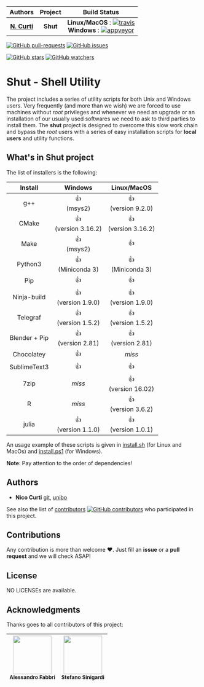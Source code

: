 | **Authors**  | **Project** |  **Build Status** |
|:------------:|:-----------:|:-----------------:|
|   [**N. Curti**](https://github.com/Nico-Curti) | **Shut** | **Linux/MacOS** : [![travis](https://travis-ci.org/Nico-Curti/shut.svg?branch=master)](https://travis-ci.org/Nico-Curti/shut) <br/> **Windows** : [![appveyor](https://ci.appveyor.com/api/projects/status/ciaywdvr0mjkklpa?svg=true)](https://ci.appveyor.com/project/Nico-Curti/shut) |

[![GitHub pull-requests](https://img.shields.io/github/issues-pr/Nico-Curti/shut.svg?style=plastic)](https://github.com/Nico-Curti/shut/pulls)
[![GitHub issues](https://img.shields.io/github/issues/Nico-Curti/shut.svg?style=plastic)](https://github.com/Nico-Curti/shut/issues)

[![GitHub stars](https://img.shields.io/github/stars/Nico-Curti/shut.svg?label=Stars&style=social)](https://github.com/Nico-Curti/shut/stargazers)
[![GitHub watchers](https://img.shields.io/github/watchers/Nico-Curti/shut.svg?label=Watch&style=social)](https://github.com/Nico-Curti/shut/watchers)

# Shut - Shell Utility

The project includes a series of utility scripts for both Unix and Windows users.
Very frequently (and more than we wish) we are forced to use machines without *root* privileges and whenever we need an upgrade or an installation of our usually used softwares we need to ask to third parties to install them.
The **shut** project is designed to overcome this slow work chain and bypass the *root* users with a series of easy installation scripts for **local users** and utility functions.

## What's in Shut project

The list of installers is the following:


|  **Install**  |     **Windows**             |    **Linux/MacOS**          |
|:-------------:|:---------------------------:|:---------------------------:|
|      g++      | :+1: <br/> (msys2)          | :+1: <br/> (version 9.2.0)  |
|     CMake     | :+1: <br/> (version 3.16.2) | :+1: <br/> (version 3.16.2) |
|     Make      | :+1: <br/> (msys2)          | :+1:                        |
|    Python3    | :+1: <br/> (Miniconda 3)    | :+1: <br/> (Miniconda 3)    |
|      Pip      | :+1:                        | :+1:                        |
|  Ninja-build  | :+1: <br/> (version 1.9.0)  | :+1: <br/> (version 1.9.0)  |
|    Telegraf   | :+1: <br/> (version 1.5.2)  | :+1: <br/> (version 1.5.2)  |
| Blender + Pip | :+1: <br/> (version 2.81)   | :+1: <br/> (version 2.81)   |
|   Chocolatey  | :+1:                        |        *miss*               |
|  SublimeText3 | :+1:                        | :+1:                        |
|     7zip      |        *miss*               | :+1: <br/> (version 16.02)  |
|       R       |        *miss*               | :+1: <br/> (version 3.6.2)  |
|    julia      | :+1: <br/> (version 1.1.0)  | :+1: <br/> (version 1.0.1)  |

An usage example of these scripts is given in [install.sh](https://github.com/Nico-Curti/shut/blob/master/install.sh) (for Linux and MacOs) and [install.ps1](https://github.com/Nico-Curti/shut/blob/master/install.ps1) (for Windows).

**Note**: Pay attention to the order of dependencies!

## Authors

* **Nico Curti** [git](https://github.com/Nico-Curti), [unibo](https://www.unibo.it/sitoweb/nico.curti2)

See also the list of [contributors](https://github.com/Nico-Curti/shut/contributors) [![GitHub contributors](https://img.shields.io/github/contributors/Nico-Curti/shut.svg?style=plastic)](https://github.com/Nico-Curti/shut/graphs/contributors/) who participated in this project.

## Contributions

Any contribution is more than welcome :heart:. Just fill an **issue** or a **pull request** and we will check ASAP!

## License

NO LICENSEs are available.

## Acknowledgments

Thanks goes to all contributors of this project:

| [<img src="https://avatars0.githubusercontent.com/u/9303827?s=400&v=4" width="100px;"/><br /><sub><b>Alessandro Fabbri</b></sub>](https://github.com/allefabbri)<br /> | [<img src="https://avatars2.githubusercontent.com/u/721187?s=400&v=4" width="100px;"/><br /><sub><b>Stefano Sinigardi</b></sub>](https://github.com/cenit)<br /> |
| :---: | :---: |
